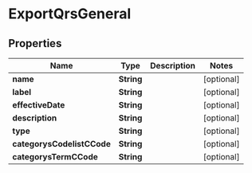 

# ExportQrsGeneral

## Properties

Name | Type | Description | Notes
------------ | ------------- | ------------- | -------------
**name** | **String** |  |  [optional]
**label** | **String** |  |  [optional]
**effectiveDate** | **String** |  |  [optional]
**description** | **String** |  |  [optional]
**type** | **String** |  |  [optional]
**categorysCodelistCCode** | **String** |  |  [optional]
**categorysTermCCode** | **String** |  |  [optional]




